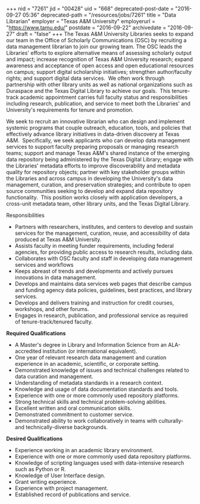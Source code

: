 +++
nid = "7261"
jid = "00428"
uid = "668"
deprecated-post-date = "2016-09-27 05:36"
deprecated-path = "/resources/jobs/7261"
title = "Data Librarian"
employer = "Texas A&M University"
employerurl = "https://www.tamu.edu/"
postdate = "2016-09-22"
archivedate = "2016-09-27"
draft = "false"
+++
The Texas A&M University Libraries seeks to expand our team in the
Office of Scholarly Communications (OSC) by recruiting a data management
librarian to join our growing team. The OSC leads the Libraries' efforts
to explore alternative means of assessing scholarly output and impact;
increase recognition of Texas A&M University research; expand awareness
and acceptance of open access and open educational resources on campus;
support digital scholarship initiatives; strengthen author/faculty
rights; and support digital data services.  We often work through
partnership with other library units as well as national organizations
such as Duraspace and the Texas Digital Library to achieve our goals. 
This tenure-track academic appointment carries full faculty status and
responsibilities including research, publication, and service to meet
both the Libraries' and University's requirements for tenure and
promotion.

We seek to recruit an innovative librarian who can design and implement
systemic programs that couple outreach, education, tools, and policies
that effectively advance library initiatives in data-driven discovery at
Texas A&M.  Specifically, we seek applicants who can develop data
management services to support faculty preparing proposals or managing
research teams; support and manage Texas A&M's shared instance of the
emerging data repository being administered by the Texas Digital
Library; engage with the Libraries' metadata efforts to improve
discoverability and metadata quality for repository objects; partner
with key stakeholder groups within the Libraries and across campus in
developing the University's data management, curation, and preservation
strategies; and contribute to open source communities seeking to develop
and expand data repository functionality.  This position works closely
with application developers, a cross-unit metadata team, other library
units, and the Texas Digital Library.

Responsibilities

-   Partners with researchers, institutes, and centers to develop and
    sustain services for the management, curation, reuse, and
    accessibility of data produced at Texas A&M University.
-   Assists faculty in meeting funder requirements, including federal
    agencies, for providing public access to research results, including
    data.
-   Collaborates with OSC faculty and staff in developing data
    management services and workflows
-   Keeps abreast of trends and developments and actively pursues
    innovations in data management.
-   Develops and maintains data services web pages that describe campus
    and funding agency data policies, guidelines, best practices, and
    library services.
-   Develops and delivers training and instruction for credit courses,
    workshops, and other forums.
-   Engages in research, publication, and professional service as
    required of tenure-track/tenured faculty.
  
**Required Qualifications**

-   A Master's degree in Library and Information Science from an
    ALA-accredited institution (or international equivalent).
-   One year of relevant research data management and curation
    experience in an academic, scientific, or corporate setting.
-   Demonstrated knowledge of issues and technical challenges related to
    data curation and management.
-   Understanding of metadata standards in a research context.
-   Knowledge and usage of data documentation standards and tools.
-   Experience with one or more commonly used repository platforms.
-   Strong technical skills and technical problem-solving abilities. 
-   Excellent written and oral communication skills.
-   Demonstrated commitment to customer service.
-   Demonstrated ability to work collaboratively in teams with
    culturally- and technically-diverse backgrounds.

**Desired Qualifications**

-   Experience working in an academic library environment.
-   Experience with one or more commonly used data repository platforms.
-   Knowledge of scripting languages used with data-intensive research
    such as Python or R.
-   Knowledge of User Interface design.
-   Grant writing experience. 
-   Experience with project management.
-   Established record of publications and service.
